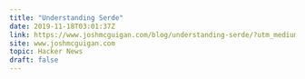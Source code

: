 ```yaml
---
title: "Understanding Serde"
date: 2019-11-18T03:01:37Z
link: https://www.joshmcguigan.com/blog/understanding-serde/?utm_medium=RSS&utm_source=hune
site: www.joshmcguigan.com
topic: Hacker News
draft: false
---
```

